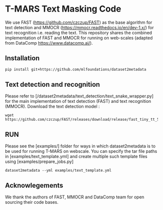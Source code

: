 # T-MARS Text Masking Code
We use FAST (https://github.com/czczup/FAST) as the base algorithm for text detection and MMOCR (https://mmocr.readthedocs.io/en/dev-1.x/) for text recognition i.e. reading the text. This repository shares the combined implementation of FAST and MMOCR for running on web-scales (adapted from DataComp https://www.datacomp.ai/).


## Installation

```sh
pip install git+https://github.com/mlfoundations/dataset2metadata
```

## Text detection and recognition
Please refer to [/dataset2metadata/text_detection/text_snake_wrapper.py] for the main implementation of text detection (FAST) and text recognition (MMOCR). 
Download the text detection model : 
```
wget https://github.com/czczup/FAST/releases/download/release/fast_tiny_tt_512_finetune_ic17mlt.pth
```

## RUN
Please see the [examples/] folder for ways in which dataset2metadata is to be used for running T-MARS on webscale. You can specify the tar file paths in [examples/text_template.yml] and create multiple such template files using [examples/prepare_jobs.py]

```
dataset2metadata --yml examples/text_template.yml
```

## Acknowlegements
We thank the authors of FAST, MMOCR and DataComp team for open sourcing their code bases. 